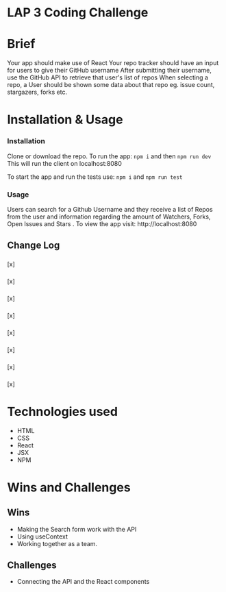 # LAP 3 Coding Challenge

# Brief
Your app should make use of React
Your repo tracker should have an input for users to give their GitHub username
After submitting their username, use the GitHub API to retrieve that user's list of repos
When selecting a repo, a User should be shown some data about that repo eg. issue count, stargazers, forks etc.

# Installation & Usage

### Installation

Clone or download the repo.
To run the app: `npm i` and then `npm run dev`
This will run the client on localhost:8080

To start the app and run the tests use: `npm i` and `npm run test`

### Usage

Users can search for a Github Username and they receive a list of Repos from the user and information regarding the amount of Watchers, Forks, Open Issues and Stars  .
To view the app visit: http://localhost:8080



## Change Log

### 

[x] 

###

[x] 

### 

[x] 

### 

[x]

### 

[x] 

### 

[x] 

### 

[x] 

### 
[x] 

# Technologies used

- HTML
- CSS
- React
- JSX
- NPM

# Wins and Challenges

## Wins

- Making the Search form work with the API 
- Using useContext
- Working together as a team.


## Challenges

- Connecting the API and the React components

